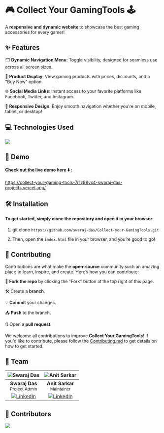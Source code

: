 # 🎮 Collect Your GamingTools 🕹️
A <b> responsive and dynamic website </b> to showcase the best gaming accessories for every gamer!


## ✨ Features
🗂️ <b>Dynamic Navigation Menu</b>: Toggle visibility, designed for seamless use across all screen sizes.  

🛒 <b>Product Display</b>: View gaming products with prices, discounts, and a "Buy Now" option.

🌐 <b>Social Media Links</b>: Instant access to your favorite platforms like Facebook, Twitter, and Instagram. 

📱 <b>Responsive Design</b>: Enjoy smooth navigation whether you're on mobile, tablet, or desktop! 



## 💻 Technologies Used
<p>
  <a href="https://skillicons.dev">
    <img margin="8px" src="https://skillicons.dev/icons?i=html,css,js" />
  </a>
</p>


## 🚀 Demo
#### Check out the live demo here ⬇️ : 
https://collect-your-gaming-tools-7r1z88vx4-swaraj-das-projects.vercel.app/


## 🛠️ Installation
#### To get started, simply clone the repository and open it in your browser:

1. git clone `https://github.com/swaraj-das/Collect-your-GamingTools.git`
   
2. Then, open the `index.html` file in your browser, and you’re good to go!


## 🤝 Contributing
Contributions are what make the **open-source** community such an amazing place to learn, inspire, and create. Here’s how you can contribute:

🍴 <b>Fork the repo</b> by clicking the "Fork" button at the top right of this page. 

🛠️ Create a <b>branch</b>.

💡 <b>Commit</b> your changes.

📤 <b>Push</b> to the branch.

🔃 Open a <b>pull request</b>.

We welcome all contributions to improve **Collect Your GamingTools**! If you'd like to contribute, please follow the [Contributing.md](./Contributing.md) to get details on how to get started.

## 👥 Team

| ![Swaraj Das](https://avatars.githubusercontent.com/u/151845349?v=4&s=80) | ![Anit Sarkar](https://avatars.githubusercontent.com/u/135215478?v=4&s=80) |
|:--:|:--:|
| **Swaraj Das** <br> <sub>Project Admin</sub> | **Anit Sarkar** <br> <sub>Maintainer</sub> |
| [![LinkedIn](https://img.icons8.com/fluency/32/000000/linkedin.png)](https://www.linkedin.com/in/swarajdas01/) | [![LinkedIn](https://img.icons8.com/fluency/32/000000/linkedin.png)](https://www.linkedin.com/in/anit-sarkar-11906a283/) |

## 🙌 Contributors

<a href="https://github.com/swaraj-das/git-trace/graphs/contributors">
  <img src="https://contrib.rocks/image?repo=swaraj-das/Collect-your-GamingTools" />
</a>



